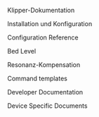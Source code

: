 Klipper-Dokumentation

Installation und Konfiguration

Configuration Reference

Bed Level

Resonanz-Kompensation

Command templates

Developer Documentation

Device Specific Documents
